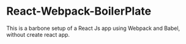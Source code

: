 # React-Webpack-BoilerPlate
This is a barbone setup of a React Js app using Webpack and Babel, without create react app.
